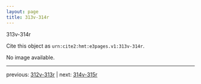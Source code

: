 ```yaml
---
layout: page
title: 313v-314r
---
```


313v-314r

Cite this object as `urn:cite2:hmt:e3pages.v1:313v-314r`.

No image available. 



---

previous: [312v-313r](../312v-313r/) | next: [314v-315r](../314v-315r/)